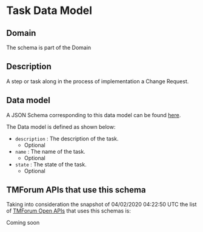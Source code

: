 # Task Data Model

## Domain

The  schema is part of the  Domain

## Description

A step or task along in the process of implementation a Change Request.

## Data model

A JSON Schema corresponding to this data model can be found
[here](https://github.com/tmforum-rand/schemas/blob/candidates/Common/Task.schema.json).

The Data model is defined as shown below:
- `description` : The description of the task.
  - Optional
- `name` : The name of the task.
  - Optional
- `state` : The state of the task.
  - Optional




## TMForum APIs that use this schema

Taking into consideration the snapshot of 04/02/2020 04:22:50 UTC the list of [TMForum Open APIs](https://www.tmforum.org/open-apis/) that uses this schemas is:

Coming soon
